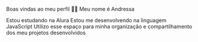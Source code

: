 Boas vindas ao meu perfil 💙💙
Meu nome é Andressa

Estou estudando na Alura
Estou me desenvolvendo na linguagem JavaScript
Utilizo esse espaço para minha organização e compartilhamento dos meu projetos desenvolvidos



